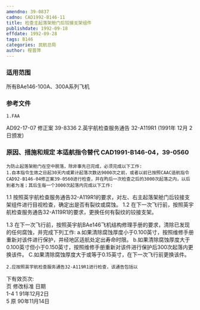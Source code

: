 ```yaml
---
amendno: 39-0837
cadno: CAD1992-B146-11
title: 检查主起落架舱门后铰接支架组件
publishdate: 1992-09-18
effdate: 1992-09-28
tags: B146
categories: 民航总局
author: 程晋萍
---
```


### 适用范围 
所有BAe146-100A、300A系列飞机

### 参考文件
    1.FAA 
AD92-17-07 修正案 39-8336 
    2.英宇航检查服务通告 32-A119R1 (1991年 12月 2日颁发) 


### 原因、措施和规定 本适航指令替代 CAD1991-B146-04，39-0560 
    为防止起落架舱门在空中脱落，除非事先已完成，必须完成以下工作: 
    1.自本指令生效之日起30天内或累计起落次数达9000次之前，或者以前已按照CAAC适航指令CAD92-B146-04修正案39-0560进行检查，并在昀后一次检查之后的3000次起落之内，以后到者为准；其后生每一个3000次起落内完成以下工作: 
1.1
 按照英宇航检查服务通告32-A119R1的要求，对左、右主起落架舱门后铰接支架组件进行目视检查，确定出是否有裂纹或腐蚀。 
1.2
 在下一次飞行前，按照英宇航检查服务通告32-A119R1的要求，更换任何有裂纹的铰接支架。 

       
1.3 在下一次飞行前，按照英宇航BAe146飞机结构修理手册的要求，清除已发现的任何腐蚀，并完成下列工作: 
        a.如果清除腐蚀厚度小于0.100英寸，按照维修手册重新对该件进行保护，并经地区适航处定出寿命时限。 
b.如果清除腐蚀厚度大于0.100英寸但小于0.150英寸，按照维修手册重新对该件进行保护后300次起落内更换该件。 
    C.如果清除腐蚀厚度大于或等于0.15英寸，在下一次飞行前更换该件。 

    2.应按照英宇航检查服务通告32-A119R1进行检查，该通告包括以
下有效页次:  
页  修改标准   日期  
1-4  1  91年12月2日  
5  原  90年11月14日 

